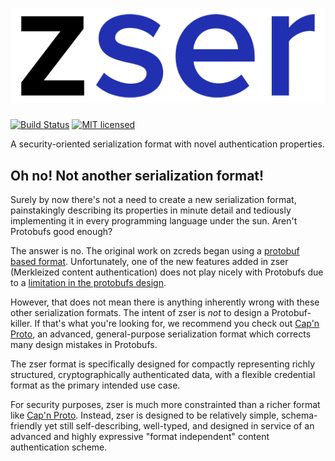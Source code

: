 # ![zser][zser-logo-image]

[![Build Status][build-image]][build-link]
[![MIT licensed][license-image]][license-link]

[zser-logo-image]: https://raw.githubusercontent.com/zcred/logos/master/zser-logo-md.png
[build-image]: https://secure.travis-ci.org/zcred/zser.svg?branch=master
[build-link]: http://travis-ci.org/zcred/zser
[license-image]: https://img.shields.io/badge/license-MIT-blue.svg
[license-link]: https://github.com/zcred/zser/blob/master/LICENSE.txt

A security-oriented serialization format with novel authentication properties.

## Oh no! Not another serialization format!

Surely by now there's not a need to create a new serialization format,
painstakingly describing its properties in minute detail and tediously
implementing it in every programming language under the sun. Aren't
Protobufs good enough?

The answer is no. The original work on zcreds began using a
[protobuf based format]. Unfortunately, one of the new features added
in zser (Merkleized content authentication) does not play nicely with
Protobufs due to a [limitation in the protobufs design].

However, that does not mean there is anything inherently wrong with these
other serialization formats. The intent of zser is *not* to design a
Protobuf-killer. If that's what you're looking for, we recommend you check out
[Cap'n Proto], an advanced, general-purpose serialization format which
corrects many design mistakes in Protobufs.

The zser format is specifically designed for compactly representing richly
structured, cryptographically authenticated data, with a flexible credential
format as the primary intended use case.

For security purposes, zser is much more constrainted than a richer format
like [Cap'n Proto]. Instead, zser is designed to be relatively simple,
schema-friendly yet still self-describing, well-typed, and designed in service
of an advanced and highly expressive "format independent" content
authentication scheme.

[protobuf based format]: https://github.com/protocreds/
[limitation in the protobufs design]: https://github.com/google/protobuf/issues/2629
[Cap'n Proto]: https://capnproto.org/
